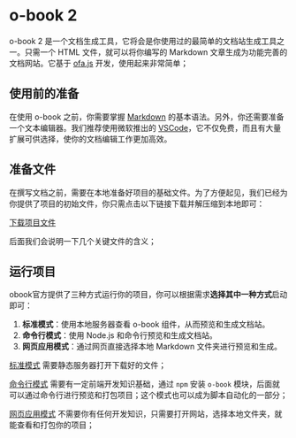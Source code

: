 # o-book 2

o-book 2 是一个文档生成工具，它将会是你使用过的最简单的文档站生成工具之一。只需一个 HTML 文件，就可以将你编写的 Markdown 文章生成为功能完善的文档网站。它基于 [ofa.js](https://ofajs.com/) 开发，使用起来非常简单；

## 使用前的准备

在使用 o-book 之前，你需要掌握 [Markdown](https://www.google.com/search?q=markdown) 的基本语法。另外，你还需要准备一个文本编辑器。我们推荐使用微软推出的 [VSCode](https://code.visualstudio.com/)，它不仅免费，而且有大量扩展可供选择，使你的文档编辑工作更加高效。

## 准备文件

在撰写文档之前，需要在本地准备好项目的基础文件。为了方便起见，我们已经为你提供了项目的初始文件，你只需点击以下链接下载并解压缩到本地即可：

[下载项目文件](../../publics/stand-up.zip)

后面我们会说明一下几个关键文件的含义；

## 运行项目

obook官方提供了三种方式运行你的项目，你可以根据需求**选择其中一种方式**启动即可：

1. **标准模式**：使用本地服务器查看 o-book 组件，从而预览和生成文档站。
2. **命令行模式**：使用 Node.js 和命令行预览和生成文档站。
3. **网页应用模式**：通过网页直接选择本地 Markdown 文件夹进行预览和生成。

[标准模式](./run-mode/base-mode.md) 需要静态服务器打开下载好的文件；

[命令行模式](./run-mode/cli-mode.md) 需要有一定前端开发知识基础，通过 `npm` 安装 `o-book` 模块，后面就可以通过命令行进行预览和打包项目；这个模式也可以成为脚本自动化的一部分；

[网页应用模式](./run-mode/webapp-mode.md) 不需要你有任何开发知识，只需要打开网站，选择本地文件夹，就能查看和打包你的项目；
